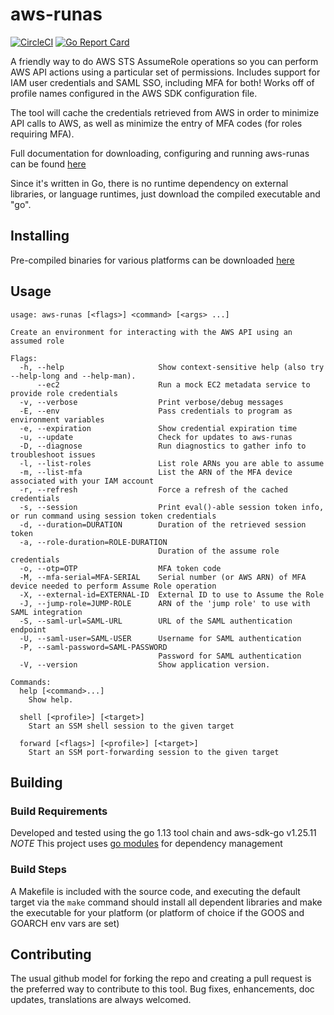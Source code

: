 # aws-runas

[![CircleCI](https://circleci.com/gh/mmmorris1975/aws-runas.svg?style=shield&circle-token=3b49323c5e6109720c3cf1d581b26cd36eb598ca)](https://circleci.com/gh/mmmorris1975/aws-runas)
[![Go Report Card](https://goreportcard.com/badge/github.com/mmmorris1975/aws-runas)](https://goreportcard.com/report/github.com/mmmorris1975/aws-runas)

A friendly way to do AWS STS AssumeRole operations so you can perform AWS API actions using a particular set of permissions.
Includes support for IAM user credentials and SAML SSO, including MFA for both!  Works off of profile names configured
in the AWS SDK configuration file.

The tool will cache the credentials retrieved from AWS in order to minimize API calls to AWS, as well as minimize the entry
of MFA codes (for roles requiring MFA).

Full documentation for downloading, configuring and running aws-runas can be found [here](https://mmmorris1975.github.io/aws-runas/)

Since it's written in Go, there is no runtime dependency on external libraries, or language runtimes, just download the
compiled executable and "go".

## Installing

Pre-compiled binaries for various platforms can be downloaded [here](https://github.com/mmmorris1975/aws-runas/releases/latest)

## Usage
    usage: aws-runas [<flags>] <command> [<args> ...]
    
    Create an environment for interacting with the AWS API using an assumed role
    
    Flags:
      -h, --help                     Show context-sensitive help (also try --help-long and --help-man).
          --ec2                      Run a mock EC2 metadata service to provide role credentials
      -v, --verbose                  Print verbose/debug messages
      -E, --env                      Pass credentials to program as environment variables
      -e, --expiration               Show credential expiration time
      -u, --update                   Check for updates to aws-runas
      -D, --diagnose                 Run diagnostics to gather info to troubleshoot issues
      -l, --list-roles               List role ARNs you are able to assume
      -m, --list-mfa                 List the ARN of the MFA device associated with your IAM account
      -r, --refresh                  Force a refresh of the cached credentials
      -s, --session                  Print eval()-able session token info, or run command using session token credentials
      -d, --duration=DURATION        Duration of the retrieved session token
      -a, --role-duration=ROLE-DURATION  
                                     Duration of the assume role credentials
      -o, --otp=OTP                  MFA token code
      -M, --mfa-serial=MFA-SERIAL    Serial number (or AWS ARN) of MFA device needed to perform Assume Role operation
      -X, --external-id=EXTERNAL-ID  External ID to use to Assume the Role
      -J, --jump-role=JUMP-ROLE      ARN of the 'jump role' to use with SAML integration
      -S, --saml-url=SAML-URL        URL of the SAML authentication endpoint
      -U, --saml-user=SAML-USER      Username for SAML authentication
      -P, --saml-password=SAML-PASSWORD  
                                     Password for SAML authentication
      -V, --version                  Show application version.
    
    Commands:
      help [<command>...]
        Show help.
    
      shell [<profile>] [<target>]
        Start an SSM shell session to the given target
    
      forward [<flags>] [<profile>] [<target>]
        Start an SSM port-forwarding session to the given target

## Building

### Build Requirements

Developed and tested using the go 1.13 tool chain and aws-sdk-go v1.25.11  
*NOTE* This project uses [go modules](https://github.com/golang/go/wiki/Modules) for dependency management

### Build Steps

A Makefile is included with the source code, and executing the default target via the `make` command should install all dependent
libraries and make the executable for your platform (or platform of choice if the GOOS and GOARCH env vars are set)

## Contributing

The usual github model for forking the repo and creating a pull request is the preferred way to
contribute to this tool.  Bug fixes, enhancements, doc updates, translations are always welcomed.
